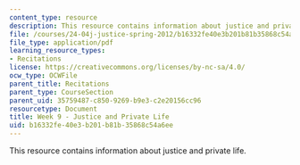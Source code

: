 ```yaml
---
content_type: resource
description: This resource contains information about justice and private life.
file: /courses/24-04j-justice-spring-2012/b16332fe40e3b201b81b35868c54a6ee_MIT24_04JS12_Week9.pdf
file_type: application/pdf
learning_resource_types:
- Recitations
license: https://creativecommons.org/licenses/by-nc-sa/4.0/
ocw_type: OCWFile
parent_title: Recitations
parent_type: CourseSection
parent_uid: 35759487-c850-9269-b9e3-c2e20156cc96
resourcetype: Document
title: Week 9 - Justice and Private Life
uid: b16332fe-40e3-b201-b81b-35868c54a6ee
---
```

This resource contains information about justice and private life.